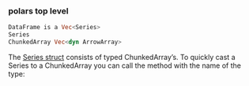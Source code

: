 
### polars top level

```rust
DataFrame is a Vec<Series>
Series
ChunkedArray Vec<dyn ArrowArray>
```

The
[Series struct](https://docs.rs/polars/latest/polars/series/struct.Series.html)
consists of typed ChunkedArray’s. To quickly cast a Series to a ChunkedArray you can call the method with the name of the type:
